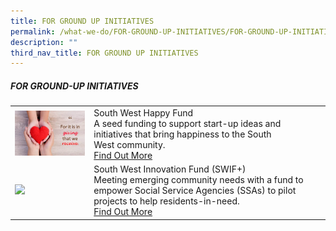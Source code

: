 ```yaml
---
title: FOR GROUND UP INITIATIVES
permalink: /what-we-do/FOR-GROUND-UP-INITIATIVES/FOR-GROUND-UP-INITIATIVES
description: ""
third_nav_title: FOR GROUND UP INITIATIVES
---
```

##### FOR GROUND-UP INITIATIVES



| ||  |
| -------- | -------- | -------- |
| ![](/images/SWHappyFund.png)    |   South West Happy Fund<br> A seed funding to support start-up ideas and initiatives that bring happiness to the South West community. <br> [Find Out More](/what-we-do/FOR-GROUND-UP-INITIATIVES/South-West-Happy-Fund)|      |
| ![](/images/favicon.ico)     |   South West Innovation Fund (SWIF+)<br> Meeting emerging community needs with a fund to empower Social Service Agencies (SSAs) to pilot projects to help residents-in-need. <br> [Find Out More](/what-we-do/FOR-GROUND-UP-INITIATIVES/South-West-Innovation-Fund) |      |